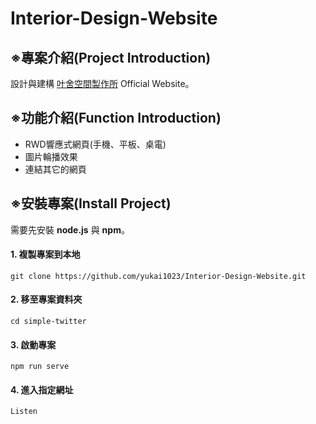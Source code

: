 # Interior-Design-Website
## ※專案介紹(Project Introduction)
設計與建構 [叶舍空間製作所](https://www.facebook.com/yhousedesign/?ref=page_internal) Official Website。


## ※功能介紹(Function Introduction)
- RWD響應式網頁(手機、平板、桌電)
- 圖片輪播效果
- 連結其它的網頁


## ※安裝專案(Install Project)
需要先安裝 **node.js** 與 **npm**。
#### 1. 複製專案到本地
```
git clone https://github.com/yukai1023/Interior-Design-Website.git
```
#### 2. 移至專案資料夾
```
cd simple-twitter
```
#### 3. 啟動專案
```
npm run serve
```
#### 4. 進入指定網址
```
Listen
